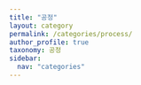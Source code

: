 ```yaml
---
title: "공정"
layout: category
permalink: /categories/process/
author_profile: true
taxonomy: 공정
sidebar:
  nav: "categories"
---
```













